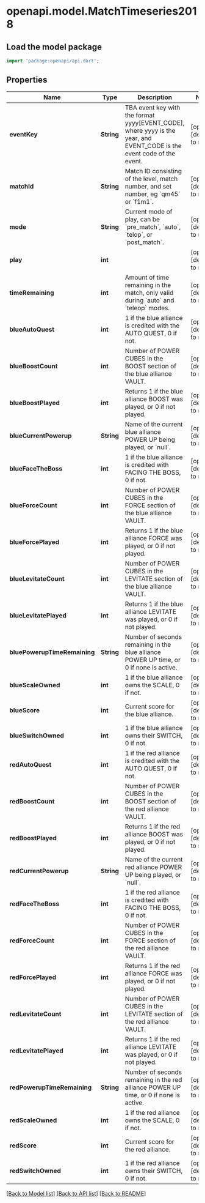 # openapi.model.MatchTimeseries2018

## Load the model package
```dart
import 'package:openapi/api.dart';
```

## Properties
Name | Type | Description | Notes
------------ | ------------- | ------------- | -------------
**eventKey** | **String** | TBA event key with the format yyyy[EVENT_CODE], where yyyy is the year, and EVENT_CODE is the event code of the event. | [optional] [default to null]
**matchId** | **String** | Match ID consisting of the level, match number, and set number, eg &#x60;qm45&#x60; or &#x60;f1m1&#x60;. | [optional] [default to null]
**mode** | **String** | Current mode of play, can be &#x60;pre_match&#x60;, &#x60;auto&#x60;, &#x60;telop&#x60;, or &#x60;post_match&#x60;. | [optional] [default to null]
**play** | **int** |  | [optional] [default to null]
**timeRemaining** | **int** | Amount of time remaining in the match, only valid during &#x60;auto&#x60; and &#x60;teleop&#x60; modes. | [optional] [default to null]
**blueAutoQuest** | **int** | 1 if the blue alliance is credited with the AUTO QUEST, 0 if not. | [optional] [default to null]
**blueBoostCount** | **int** | Number of POWER CUBES in the BOOST section of the blue alliance VAULT. | [optional] [default to null]
**blueBoostPlayed** | **int** | Returns 1 if the blue alliance BOOST was played, or 0 if not played. | [optional] [default to null]
**blueCurrentPowerup** | **String** | Name of the current blue alliance POWER UP being played, or &#x60;null&#x60;. | [optional] [default to null]
**blueFaceTheBoss** | **int** | 1 if the blue alliance is credited with FACING THE BOSS, 0 if not. | [optional] [default to null]
**blueForceCount** | **int** | Number of POWER CUBES in the FORCE section of the blue alliance VAULT. | [optional] [default to null]
**blueForcePlayed** | **int** | Returns 1 if the blue alliance FORCE was played, or 0 if not played. | [optional] [default to null]
**blueLevitateCount** | **int** | Number of POWER CUBES in the LEVITATE section of the blue alliance VAULT. | [optional] [default to null]
**blueLevitatePlayed** | **int** | Returns 1 if the blue alliance LEVITATE was played, or 0 if not played. | [optional] [default to null]
**bluePowerupTimeRemaining** | **String** | Number of seconds remaining in the blue alliance POWER UP time, or 0 if none is active. | [optional] [default to null]
**blueScaleOwned** | **int** | 1 if the blue alliance owns the SCALE, 0 if not. | [optional] [default to null]
**blueScore** | **int** | Current score for the blue alliance. | [optional] [default to null]
**blueSwitchOwned** | **int** | 1 if the blue alliance owns their SWITCH, 0 if not. | [optional] [default to null]
**redAutoQuest** | **int** | 1 if the red alliance is credited with the AUTO QUEST, 0 if not. | [optional] [default to null]
**redBoostCount** | **int** | Number of POWER CUBES in the BOOST section of the red alliance VAULT. | [optional] [default to null]
**redBoostPlayed** | **int** | Returns 1 if the red alliance BOOST was played, or 0 if not played. | [optional] [default to null]
**redCurrentPowerup** | **String** | Name of the current red alliance POWER UP being played, or &#x60;null&#x60;. | [optional] [default to null]
**redFaceTheBoss** | **int** | 1 if the red alliance is credited with FACING THE BOSS, 0 if not. | [optional] [default to null]
**redForceCount** | **int** | Number of POWER CUBES in the FORCE section of the red alliance VAULT. | [optional] [default to null]
**redForcePlayed** | **int** | Returns 1 if the red alliance FORCE was played, or 0 if not played. | [optional] [default to null]
**redLevitateCount** | **int** | Number of POWER CUBES in the LEVITATE section of the red alliance VAULT. | [optional] [default to null]
**redLevitatePlayed** | **int** | Returns 1 if the red alliance LEVITATE was played, or 0 if not played. | [optional] [default to null]
**redPowerupTimeRemaining** | **String** | Number of seconds remaining in the red alliance POWER UP time, or 0 if none is active. | [optional] [default to null]
**redScaleOwned** | **int** | 1 if the red alliance owns the SCALE, 0 if not. | [optional] [default to null]
**redScore** | **int** | Current score for the red alliance. | [optional] [default to null]
**redSwitchOwned** | **int** | 1 if the red alliance owns their SWITCH, 0 if not. | [optional] [default to null]

[[Back to Model list]](../README.md#documentation-for-models) [[Back to API list]](../README.md#documentation-for-api-endpoints) [[Back to README]](../README.md)


